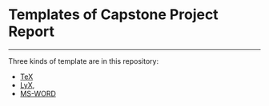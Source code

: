 # Templates of Capstone Project Report 

* * *

Three kinds of template are in this repository:
- [TeX](https://github.com/a-mhamdi/graduation-report/tree/main/LaTeX)
- [LyX](https://github.com/a-mhamdi/graduation-report/tree/main/LyX),
- [MS-WORD](https://github.com/a-mhamdi/graduation-report/tree/main/M-WORD)

<!-- Make sure to checkout to the desired branch when downloading your preferable template. -->


